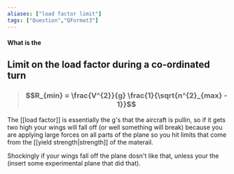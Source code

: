 ```yaml
---
aliases: ["load factor limit"]
tags: ["Question","QFormat3"]
---
```


#### What is the
## Limit on the load factor during a co-ordinated turn
> ### $$R_{min} = \frac{V^{2}}{g} \frac{1}{\sqrt{n^{2}_{max} - 1}}$$

The [[load factor]] is essentially the g's that the aircraft is pullin, so if it gets two high your wings will fall off (or well something will break) because you are applying large forces on all parts of the plane so you hit limits that come from the [[yield strength|strength]] of the materail.

Shockingly if your wings fall off the plane dosn't like that, unless your the (insert some experimental plane that did that).